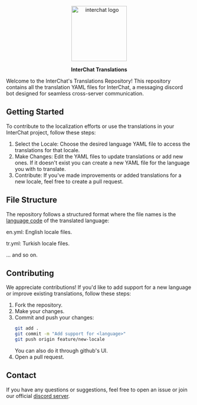 <p align="center"><img src="https://i.imgur.com/MZiw1Yp.png" alt="interchat logo" width="150px"/></p>

<p align="center"><strong>InterChat Translations</strong></p>

Welcome to the InterChat's Translations Repository! This repository contains all the translation YAML files for InterChat, a messaging discord bot designed for seamless cross-server communication.

## Getting Started
To contribute to the localization efforts or use the translations in your InterChat project, follow these steps:

1. Select the Locale: Choose the desired language YAML file to access the translations for that locale.
2. Make Changes: Edit the YAML files to update translations or add new ones. If it doesn't exist you can create a new YAML file for the language you with to translate.
3. Contribute: If you've made improvements or added translations for a new locale, feel free to create a pull request.

## File Structure
The repository follows a structured format where the file names is the [language code](https://developers.google.com/admin-sdk/directory/v1/languages) of the translated language:

en.yml: English locale files.

tr.yml: Turkish locale files.

... and so on.

## Contributing
We appreciate contributions! If you'd like to add support for a new language or improve existing translations, follow these steps:

1. Fork the repository.
2. Make your changes.
3. Commit and push your changes:
    ```bash
    git add .
    git commit -m "Add support for <language>"
    git push origin feature/new-locale
    ```
    You can also do it through github's UI.
4. Open a pull request.

## Contact
If you have any questions or suggestions, feel free to open an issue or join our official [discord server](https://discord-interchat.github.io/support).


